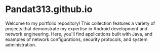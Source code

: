 # Pandat313.github.io
  Welcome to my portfolio repository! This collection features a variety of projects that demonstrate my expertise in Android development and network engineering. Here, you'll find applications built with Java, and examples of network configurations, security protocols, and system administration.   
